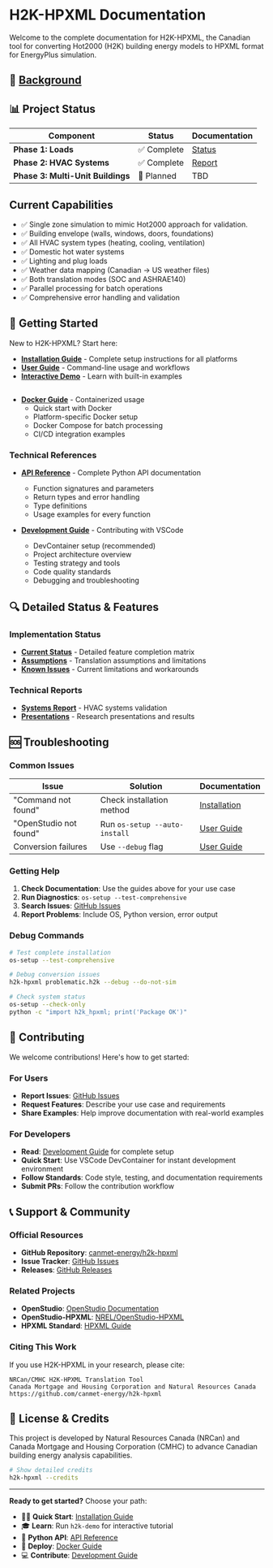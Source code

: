 # H2K-HPXML Documentation

Welcome to the complete documentation for H2K-HPXML, the Canadian tool for converting Hot2000 (H2K) building energy models to HPXML format for EnergyPlus simulation.

## 📜 [Background](docs/BACKGROUND.md)

## 📊 Project Status

| Component | Status | Documentation |
|-----------|--------|---------------|
| **Phase 1: Loads** | ✅ Complete | [Status](docs/status/status.md) |
| **Phase 2: HVAC Systems** | ✅ Complete | [Report](docs/reports/H2k-HPXML-Systems-Report.pdf) |
| **Phase 3: Multi-Unit Buildings** | 🔄 Planned | TBD |

## Current Capabilities
- ✅ Single zone simulation to mimic Hot2000 approach for validation. 
- ✅ Building envelope (walls, windows, doors, foundations)
- ✅ All HVAC system types (heating, cooling, ventilation)
- ✅ Domestic hot water systems
- ✅ Lighting and plug loads
- ✅ Weather data mapping (Canadian → US weather files)
- ✅ Both translation modes (SOC and ASHRAE140)
- ✅ Parallel processing for batch operations
- ✅ Comprehensive error handling and validation


## 🚀 Getting Started

New to H2K-HPXML? Start here:

- **[Installation Guide](docs/INSTALLATION.md)** - Complete setup instructions for all platforms
- **[User Guide](docs/USER_GUIDE.md)** - Command-line usage and workflows
- **[Interactive Demo](#try-the-demo)** - Learn with built-in examples

## 

- **[Docker Guide](docs/DOCKER.md)** - Containerized usage
  - Quick start with Docker
  - Platform-specific Docker setup
  - Docker Compose for batch processing
  - CI/CD integration examples

### Technical References
- **[API Reference](docs/API.md)** - Complete Python API documentation
  - Function signatures and parameters
  - Return types and error handling
  - Type definitions
  - Usage examples for every function

- **[Development Guide](docs/DEVELOPMENT.md)** - Contributing with VSCode
  - DevContainer setup (recommended)
  - Project architecture overview
  - Testing strategy and tools
  - Code quality standards
  - Debugging and troubleshooting


## 🔍 Detailed Status & Features

### Implementation Status
- **[Current Status](docs/status/status.md)** - Detailed feature completion matrix
- **[Assumptions](docs/status/assumptions.md)** - Translation assumptions and limitations
- **[Known Issues](docs/status/issues.md)** - Current limitations and workarounds

### Technical Reports
- **[Systems Report](docs/reports/H2k-HPXML-Systems-Report.pdf)** - HVAC systems validation
- **[Presentations](docs/presentations/)** - Research presentations and results

## 🆘 Troubleshooting

### Common Issues

| Issue | Solution | Documentation |
|-------|----------|---------------|
| "Command not found" | Check installation method | [Installation](docs/INSTALLATION.md#troubleshooting) |
| "OpenStudio not found" | Run `os-setup --auto-install` | [User Guide](docs/USER_GUIDE.md#troubleshooting) |
| Conversion failures | Use `--debug` flag | [User Guide](docs/USER_GUIDE.md#debugging) |

### Getting Help

1. **Check Documentation**: Use the guides above for your use case
2. **Run Diagnostics**: `os-setup --test-comprehensive`
3. **Search Issues**: [GitHub Issues](https://github.com/canmet-energy/h2k-hpxml/issues)
4. **Report Problems**: Include OS, Python version, error output

### Debug Commands

```bash
# Test complete installation
os-setup --test-comprehensive

# Debug conversion issues
h2k-hpxml problematic.h2k --debug --do-not-sim

# Check system status
os-setup --check-only
python -c "import h2k_hpxml; print('Package OK')"
```

## 🤝 Contributing

We welcome contributions! Here's how to get started:

### For Users
- **Report Issues**: [GitHub Issues](https://github.com/canmet-energy/h2k-hpxml/issues)
- **Request Features**: Describe your use case and requirements
- **Share Examples**: Help improve documentation with real-world examples

### For Developers
- **Read**: [Development Guide](docs/DEVELOPMENT.md) for complete setup
- **Quick Start**: Use VSCode DevContainer for instant development environment
- **Follow Standards**: Code style, testing, and documentation requirements
- **Submit PRs**: Follow the contribution workflow



## 📞 Support & Community

### Official Resources
- **GitHub Repository**: [canmet-energy/h2k-hpxml](https://github.com/canmet-energy/h2k-hpxml)
- **Issue Tracker**: [GitHub Issues](https://github.com/canmet-energy/h2k-hpxml/issues)
- **Releases**: [GitHub Releases](https://github.com/canmet-energy/h2k-hpxml/releases)

### Related Projects
- **OpenStudio**: [OpenStudio Documentation](https://openstudio.net/)
- **OpenStudio-HPXML**: [NREL/OpenStudio-HPXML](https://github.com/NREL/OpenStudio-HPXML)
- **HPXML Standard**: [HPXML Guide](https://hpxml-guide.readthedocs.io/)

### Citing This Work

If you use H2K-HPXML in your research, please cite:

```
NRCan/CMHC H2K-HPXML Translation Tool
Canada Mortgage and Housing Corporation and Natural Resources Canada
https://github.com/canmet-energy/h2k-hpxml
```

## 📄 License & Credits

This project is developed by Natural Resources Canada (NRCan) and Canada Mortgage and Housing Corporation (CMHC) to advance Canadian building energy analysis capabilities.

```bash
# Show detailed credits
h2k-hpxml --credits
```

---

**Ready to get started?** Choose your path:
- 🏃‍♂️ **Quick Start**: [Installation Guide](docs/INSTALLATION.md)
- 🎓 **Learn**: Run `h2k-demo` for interactive tutorial
- 🐍 **Python API**: [API Reference](docs/API.md)
- 🐳 **Deploy**: [Docker Guide](docs/DOCKER.md)
- 💻 **Contribute**: [Development Guide](docs/DEVELOPMENT.md)